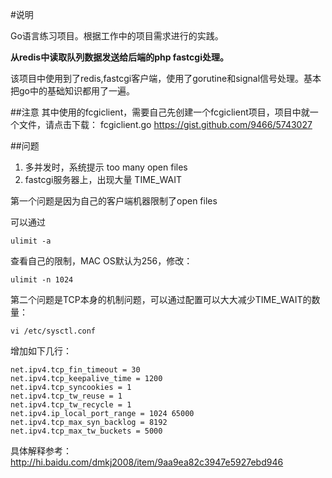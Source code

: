#说明

Go语言练习项目。根据工作中的项目需求进行的实践。

**从redis中读取队列数据发送给后端的php fastcgi处理。**

该项目中使用到了redis,fastcgi客户端，使用了gorutine和signal信号处理。基本把go中的基础知识都用了一遍。

##注意
其中使用的fcgiclient，需要自己先创建一个fcgiclient项目，项目中就一个文件，请点击下载：
fcgiclient.go https://gist.github.com/9466/5743027

##问题

1. 多并发时，系统提示 too many open files
2. fastcgi服务器上，出现大量 TIME_WAIT

第一个问题是因为自己的客户端机器限制了open files 

可以通过 

```
ulimit -a
```

查看自己的限制，MAC OS默认为256，修改：

```
ulimit -n 1024
```

第二个问题是TCP本身的机制问题，可以通过配置可以大大减少TIME_WAIT的数量：

```
vi /etc/sysctl.conf
```
增加如下几行：

```
net.ipv4.tcp_fin_timeout = 30
net.ipv4.tcp_keepalive_time = 1200
net.ipv4.tcp_syncookies = 1
net.ipv4.tcp_tw_reuse = 1
net.ipv4.tcp_tw_recycle = 1
net.ipv4.ip_local_port_range = 1024 65000
net.ipv4.tcp_max_syn_backlog = 8192
net.ipv4.tcp_max_tw_buckets = 5000
```

具体解释参考：http://hi.baidu.com/dmkj2008/item/9aa9ea82c3947e5927ebd946

```
